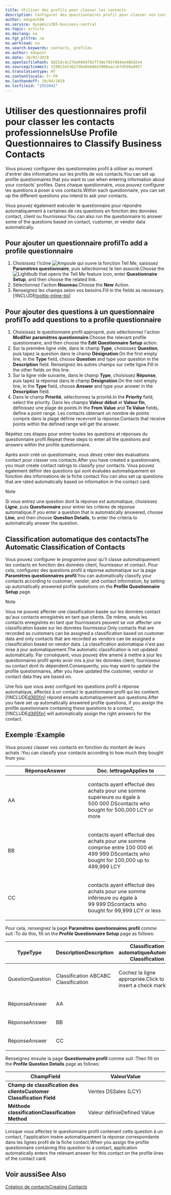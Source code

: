 ```yaml
---
title: Utiliser des profils pour classer les contacts
description: Configurer des questionnaires profil pour classer vos contacts professionnels
author: edupont04
ms.service: dynamics365-business-central
ms.topic: article
ms.devlang: na
ms.tgt_pltfrm: na
ms.workload: na
ms.search.keywords: contacts, profiles
ms.author: edupont
ms.date: 10/01/2019
ms.openlocfilehash: 8d25dc4c27be6069782ff30e785f884ee406d2e4
ms.sourcegitcommit: 319023e53627dbe8e68643908aacc6fd594a4957
ms.translationtype: HT
ms.contentlocale: fr-FR
ms.lasthandoff: 10/04/2019
ms.locfileid: "2553941"
---
```

# <a name="use-profile-questionnaires-to-classify-business-contacts"></a><span data-ttu-id="97af1-103">Utiliser des questionnaires profil pour classer les contacts professionnels</span><span class="sxs-lookup"><span data-stu-id="97af1-103">Use Profile Questionnaires to Classify Business Contacts</span></span>
<span data-ttu-id="97af1-104">Vous pouvez configurer des questionnaires profil à utiliser au moment d'entrer des informations sur les profils de vos contacts.</span><span class="sxs-lookup"><span data-stu-id="97af1-104">You can set up profile questionnaires that you want to use when entering information about your contacts' profiles.</span></span> <span data-ttu-id="97af1-105">Dans chaque questionnaire, vous pouvez configurer les questions à poser à vos contacts.</span><span class="sxs-lookup"><span data-stu-id="97af1-105">Within each questionnaire, you can set up the different questions you intend to ask your contacts.</span></span>  

<span data-ttu-id="97af1-106">Vous pouvez également exécuter le questionnaire pour répondre automatiquement à certaines de ces questions en fonction des données contact, client ou fournisseur.</span><span class="sxs-lookup"><span data-stu-id="97af1-106">You can also run the questionnaire to answer some of the questions based on contact, customer, or vendor data automatically.</span></span>  

## <a name="to-add-a-profile-questionnaire"></a><span data-ttu-id="97af1-107">Pour ajouter un questionnaire profil</span><span class="sxs-lookup"><span data-stu-id="97af1-107">To add a profile questionnaire</span></span>
1.  <span data-ttu-id="97af1-108">Choisissez l'icône ![Ampoule qui ouvre la fonction Tell Me](media/ui-search/search_small.png "Dites-moi ce que vous voulez faire"), saisissez **Paramètres questionnaire**, puis sélectionnez le lien associé.</span><span class="sxs-lookup"><span data-stu-id="97af1-108">Choose the ![Lightbulb that opens the Tell Me feature](media/ui-search/search_small.png "Tell me what you want to do") icon, enter **Questionnaire Setup**, and then choose the related link.</span></span>  
2.  <span data-ttu-id="97af1-109">Sélectionnez l'action **Nouveau**.</span><span class="sxs-lookup"><span data-stu-id="97af1-109">Choose the **New** Action.</span></span>  
3.  <span data-ttu-id="97af1-110">Renseignez les champs selon vos besoins.</span><span class="sxs-lookup"><span data-stu-id="97af1-110">Fill in the fields as necessary.</span></span> [!INCLUDE[tooltip-inline-tip](includes/tooltip-inline-tip_md.md)]  

## <a name="to-add-questions-to-a-profile-questionnaire"></a><span data-ttu-id="97af1-111">Pour ajouter des questions à un questionnaire profil</span><span class="sxs-lookup"><span data-stu-id="97af1-111">To add questions to a profile questionnaire</span></span>
1.  <span data-ttu-id="97af1-112">Choisissez le questionnaire profil approprié, puis sélectionnez l'action **Modifier paramètres questionnaire**.</span><span class="sxs-lookup"><span data-stu-id="97af1-112">Choose the relevant profile questionnaire, and then choose the **Edit Questionnaire Setup** action.</span></span>  
2.  <span data-ttu-id="97af1-113">Sur la première ligne vide, dans le champ **Type**, choisissez **Question**, puis tapez la question dans le champ **Désignation**.</span><span class="sxs-lookup"><span data-stu-id="97af1-113">On the first empty line, in the **Type** field, choose **Question** and type your question in the **Description** field.</span></span> <span data-ttu-id="97af1-114">Renseignez les autres champs sur cette ligne.</span><span class="sxs-lookup"><span data-stu-id="97af1-114">Fill in the other fields on this line.</span></span>  
3.  <span data-ttu-id="97af1-115">Sur la ligne vide suivante, dans le champ **Type**, choisissez **Réponse**, puis tapez la réponse dans le champ **Désignation**.</span><span class="sxs-lookup"><span data-stu-id="97af1-115">On the next empty line, in the **Type** field, choose **Answer** and type your answer in the **Description** field.</span></span>  
4.  <span data-ttu-id="97af1-116">Dans le champ **Priorité**, sélectionnez la priorité.</span><span class="sxs-lookup"><span data-stu-id="97af1-116">In the **Priority** field, select the priority.</span></span> <span data-ttu-id="97af1-117">Dans les champs **Valeur début** et **Valeur fin**, définissez une plage de points.</span><span class="sxs-lookup"><span data-stu-id="97af1-117">In the **From Value** and **To Value** fields, define a point range.</span></span> <span data-ttu-id="97af1-118">Les contacts obtenant un nombre de points compris dans la plage définie recevront la réponse.</span><span class="sxs-lookup"><span data-stu-id="97af1-118">Contacts that receive points within the defined range will get the answer.</span></span>  

<span data-ttu-id="97af1-119">Répétez ces étapes pour entrer toutes les questions et réponses du questionnaire profil.</span><span class="sxs-lookup"><span data-stu-id="97af1-119">Repeat these steps to enter all the questions and answers within the profile questionnaire.</span></span>

<span data-ttu-id="97af1-120">Après avoir créé un questionnaire, vous devez créer des évaluations contact pour classer vos contacts.</span><span class="sxs-lookup"><span data-stu-id="97af1-120">After you have created a questionnaire, you must create contact ratings to classify your contacts.</span></span> <span data-ttu-id="97af1-121">Vous pouvez également définir des questions qui sont évaluées automatiquement en fonction des informations de la fiche contact.</span><span class="sxs-lookup"><span data-stu-id="97af1-121">You can also set up questions that are rated automatically based on information in the contact card.</span></span>  

> [!NOTE]
> <span data-ttu-id="97af1-122">Si vous entrez une question dont la réponse est automatique, choisissez <STRONG>Ligne</STRONG>, puis <STRONG>Questionnaire</STRONG> pour entrer les critères de réponse automatique.</span><span class="sxs-lookup"><span data-stu-id="97af1-122">If you enter a question that is automatically answered, choose <STRONG>Line</STRONG>, and then choose <STRONG>Question Details</STRONG>, to enter the criteria to automatically answer the question.</span></span>

## <a name="the-automatic-classification-of-contacts"></a><span data-ttu-id="97af1-123">Classification automatique des contacts</span><span class="sxs-lookup"><span data-stu-id="97af1-123">The Automatic Classification of Contacts</span></span>
<span data-ttu-id="97af1-124">Vous pouvez configurer le programme pour qu'il classe automatiquement les contacts en fonction des données client, fournisseur et contact. Pour cela, configurez des questions profil à réponse automatique sur la page **Paramètres questionnaires profil**.</span><span class="sxs-lookup"><span data-stu-id="97af1-124">You can automatically classify your contacts according to customer, vendor, and contact information, by setting up automatically answered profile questions on the **Profile Questionnaire Setup** page.</span></span>  

> [!NOTE]
> <span data-ttu-id="97af1-125">Vous ne pouvez affecter une classification basée sur les données contact qu'aux contacts enregistrés en tant que clients. De même, seuls les contacts enregistrés en tant que fournisseurs peuvent se voir affecter une classification basée sur les données fournisseur.</span><span class="sxs-lookup"><span data-stu-id="97af1-125">Only contacts that are recorded as customers can be assigned a classification based on customer data and only contacts that are recorded as vendors can be assigned a classification based on vendor data.</span></span> <span data-ttu-id="97af1-126">La classification automatique n'est pas mise à jour automatiquement.</span><span class="sxs-lookup"><span data-stu-id="97af1-126">The automatic classification is not updated automatically.</span></span> <span data-ttu-id="97af1-127">Par conséquent, vous pouvez être amené à mettre à jour les questionnaires profil après avoir mis à jour les données client, fournisseur ou contact dont ils dépendent.</span><span class="sxs-lookup"><span data-stu-id="97af1-127">Consequently, you may want to update the profile questionnaires, after you have updated the customer, vendor or contact data they are based on.</span></span>  

<span data-ttu-id="97af1-128">Une fois que vous avez configuré les questions profil à réponse automatique, affectez à un contact le questionnaire profil qui les contient. [!INCLUDE[d365fin](includes/d365fin_md.md)] répond ensuite automatiquement aux questions.</span><span class="sxs-lookup"><span data-stu-id="97af1-128">After you have set up automatically answered profile questions, if you assign the profile questionnaire containing these questions to a contact, [!INCLUDE[d365fin](includes/d365fin_md.md)] will automatically assign the right answers for the contact.</span></span>  

## <a name="example"></a><span data-ttu-id="97af1-129">Exemple :</span><span class="sxs-lookup"><span data-stu-id="97af1-129">Example</span></span>
<span data-ttu-id="97af1-130">Vous pouvez classer vos contacts en fonction du montant de leurs achats :</span><span class="sxs-lookup"><span data-stu-id="97af1-130">You can classify your contacts according to how much they bought from you:</span></span>

<table>
<colgroup>
<col style="width: 50%" />
<col style="width: 50%" />
</colgroup>
<thead>
<tr class="header">
<th><span data-ttu-id="97af1-131"><strong>Réponse</strong></span><span class="sxs-lookup"><span data-stu-id="97af1-131"><strong>Answer</strong></span></span></th>
<th><span data-ttu-id="97af1-132"><strong>Doc. lettrage</strong></span><span class="sxs-lookup"><span data-stu-id="97af1-132"><strong>Applies to</strong></span></span></th>
</tr>
</thead>
<tbody>
<tr class="odd">
<td><p><span data-ttu-id="97af1-133">A</span><span class="sxs-lookup"><span data-stu-id="97af1-133">A</span></span></p></td>
<td><p><span data-ttu-id="97af1-134">contacts ayant effectué des achats pour une somme supérieure ou égale à 500 000 DS</span><span class="sxs-lookup"><span data-stu-id="97af1-134">contacts who bought for 500,000 LCY or more</span></span></p></td>
</tr>
<tr class="even">
<td><p><span data-ttu-id="97af1-135">B</span><span class="sxs-lookup"><span data-stu-id="97af1-135">B</span></span></p></td>
<td><p><span data-ttu-id="97af1-136">contacts ayant effectué des achats pour une somme comprise entre 100 000 et 499 999 DS</span><span class="sxs-lookup"><span data-stu-id="97af1-136">contacts who bought for 100,000 up to 499,999 LCY</span></span></p></td>
</tr>
<tr class="odd">
<td><p><span data-ttu-id="97af1-137">C</span><span class="sxs-lookup"><span data-stu-id="97af1-137">C</span></span></p></td>
<td><p><span data-ttu-id="97af1-138">contacts ayant effectué des achats pour une somme inférieure ou égale à 99 999 DS</span><span class="sxs-lookup"><span data-stu-id="97af1-138">contacts who bought for 99,999 LCY or less</span></span></p></td>
</tr>
</tbody>
</table>

<span data-ttu-id="97af1-139">Pour cela, renseignez la page **Paramètres questionnaires profil** comme suit :</span><span class="sxs-lookup"><span data-stu-id="97af1-139">To do this, fill on the **Profile Questionnaire Setup** page as follows:</span></span>


<table>
<colgroup>
<col style="width: 20%" />
<col style="width: 20%" />
<col style="width: 20%" />
<col style="width: 20%" />
<col style="width: 20%" />
</colgroup>
<thead>
<tr class="header">
<th><span data-ttu-id="97af1-140"><strong>Type</strong></span><span class="sxs-lookup"><span data-stu-id="97af1-140"><strong>Type</strong></span></span></th>
<th><span data-ttu-id="97af1-141"><strong>Description</strong></span><span class="sxs-lookup"><span data-stu-id="97af1-141"><strong>Description</strong></span></span></th>
<th><span data-ttu-id="97af1-142"><strong>Classification automatique</strong></span><span class="sxs-lookup"><span data-stu-id="97af1-142"><strong>Automatic Classification</strong></span></span></th>
<th><span data-ttu-id="97af1-143"><strong>Valeur début</strong></span><span class="sxs-lookup"><span data-stu-id="97af1-143"><strong>From Value</strong></span></span></th>
<th><span data-ttu-id="97af1-144"><strong>Valeur fin</strong></span><span class="sxs-lookup"><span data-stu-id="97af1-144"><strong>To Value</strong></span></span></th>
</tr>
</thead>
<tbody>
<tr class="odd">
<td><p><span data-ttu-id="97af1-145">Question</span><span class="sxs-lookup"><span data-stu-id="97af1-145">Question</span></span></p></td>
<td><p><span data-ttu-id="97af1-146">Classification ABC</span><span class="sxs-lookup"><span data-stu-id="97af1-146">ABC Classification</span></span></p></td>
<td><p><span data-ttu-id="97af1-147">Cochez la ligne appropriée.</span><span class="sxs-lookup"><span data-stu-id="97af1-147">Click to insert a check mark</span></span></p></td>
<td><p> </p></td>
<td><p> </p></td>
</tr>
<tr class="even">
<td><p><span data-ttu-id="97af1-148">Réponse</span><span class="sxs-lookup"><span data-stu-id="97af1-148">Answer</span></span></p></td>
<td><p><span data-ttu-id="97af1-149">A</span><span class="sxs-lookup"><span data-stu-id="97af1-149">A</span></span></p></td>
<td><p> </p></td>
<td><p><span data-ttu-id="97af1-150">500,000</span><span class="sxs-lookup"><span data-stu-id="97af1-150">500,000</span></span></p></td>
<td><p> </p></td>
</tr>
<tr class="odd">
<td><p><span data-ttu-id="97af1-151">Réponse</span><span class="sxs-lookup"><span data-stu-id="97af1-151">Answer</span></span></p></td>
<td><p><span data-ttu-id="97af1-152">B</span><span class="sxs-lookup"><span data-stu-id="97af1-152">B</span></span></p></td>
<td><p> </p></td>
<td><p><span data-ttu-id="97af1-153">100,000</span><span class="sxs-lookup"><span data-stu-id="97af1-153">100,000</span></span></p></td>
<td><p><span data-ttu-id="97af1-154">499,999</span><span class="sxs-lookup"><span data-stu-id="97af1-154">499,999</span></span></p></td>
</tr>
<tr class="even">
<td><p><span data-ttu-id="97af1-155">Réponse</span><span class="sxs-lookup"><span data-stu-id="97af1-155">Answer</span></span></p></td>
<td><p><span data-ttu-id="97af1-156">C</span><span class="sxs-lookup"><span data-stu-id="97af1-156">C</span></span></p></td>
<td><p> </p></td>
<td><p> </p></td>
<td><p><span data-ttu-id="97af1-157">99,999</span><span class="sxs-lookup"><span data-stu-id="97af1-157">99,999</span></span></p></td>
</tr>
</tbody>
</table>

<span data-ttu-id="97af1-158">Renseignez ensuite la page **Questionnaire profil** comme suit :</span><span class="sxs-lookup"><span data-stu-id="97af1-158">Then fill on the **Profile Question Details** page as follows:</span></span>
<table>
<colgroup>
<col style="width: 50%" />
<col style="width: 50%" />
</colgroup>
<thead>
<tr class="header">
<th><span data-ttu-id="97af1-159"><strong>Champ</strong></span><span class="sxs-lookup"><span data-stu-id="97af1-159"><strong>Field</strong></span></span></th>
<th><span data-ttu-id="97af1-160"><strong>Valeur</strong></span><span class="sxs-lookup"><span data-stu-id="97af1-160"><strong>Value</strong></span></span></th>
</tr>
</thead>
<tbody>
<tr>
<td><span data-ttu-id="97af1-161"><strong>Champ de classification des clients</strong></span><span class="sxs-lookup"><span data-stu-id="97af1-161"><strong>Customer Classification Field</strong></span></span></td>
<td><span data-ttu-id="97af1-162"><emphasis>Ventes DS</emphasis></span><span class="sxs-lookup"><span data-stu-id="97af1-162"><emphasis>Sales (LCY)</emphasis></span></span></td>
</tr>
<tr>
<td><span data-ttu-id="97af1-163"><strong>Méthode classification</strong></span><span class="sxs-lookup"><span data-stu-id="97af1-163"><strong>Classification Method</strong></span></span></td>
<td><span data-ttu-id="97af1-164"><emphasis>Valeur définie</emphasis></span><span class="sxs-lookup"><span data-stu-id="97af1-164"><emphasis>Defined Value</emphasis></span></span></td>
</tr>
</tbody>
</table>

<span data-ttu-id="97af1-165">Lorsque vous affectez le questionnaire profil contenant cette question à un contact, l'application insère automatiquement la réponse correspondante dans les lignes profil de la fiche contact.</span><span class="sxs-lookup"><span data-stu-id="97af1-165">When you assign the profile questionnaire containing this question to a contact, application automatically enters the relevant answer for this contact on the profile lines of the contact card.</span></span>

## <a name="see-also"></a><span data-ttu-id="97af1-166">Voir aussi</span><span class="sxs-lookup"><span data-stu-id="97af1-166">See Also</span></span>
[<span data-ttu-id="97af1-167">Création de contacts</span><span class="sxs-lookup"><span data-stu-id="97af1-167">Creating Contacts</span></span>](marketing-create-contact-companies.md)  
